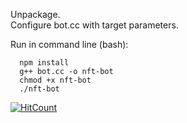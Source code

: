   Unpackage. <br>
  Configure bot.cc with target parameters.<br>
  
  Run in command line (bash):<br>
      
      npm install
      g++ bot.cc -o nft-bot
      chmod +x nft-bot
      ./nft-bot

[![HitCount](https://hits.dwyl.com/eazarkman/nft-bot.svg?style=flat-square)](http://hits.dwyl.com/eazarkman/nft-bot)
